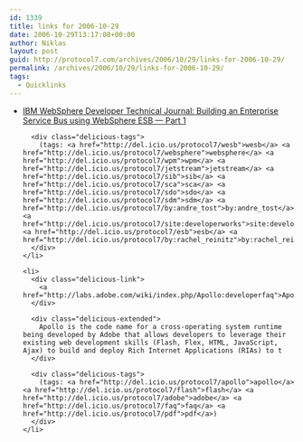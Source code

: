 ```yaml
---
id: 1339
title: links for 2006-10-29
date: 2006-10-29T13:17:08+00:00
author: Niklas
layout: post
guid: http://protocol7.com/archives/2006/10/29/links-for-2006-10-29/
permalink: /archives/2006/10/29/links-for-2006-10-29/
tags:
  - Quicklinks
---
```

<div class='microid-7d0db1d3dd73909bc547ff0f594ef95f7f12e529'>
  <ul class="delicious">
    <li>
      <div class="delicious-link">
        <a href="http://www-128.ibm.com/developerworks/websphere/techjournal/0610_reinitz/0610_reinitz.html">IBM WebSphere Developer Technical Journal: Building an Enterprise Service Bus using WebSphere ESB &#8212; Part 1</a>
      </div>
      
      <div class="delicious-tags">
        (tags: <a href="http://del.icio.us/protocol7/wesb">wesb</a> <a href="http://del.icio.us/protocol7/websphere">websphere</a> <a href="http://del.icio.us/protocol7/wpm">wpm</a> <a href="http://del.icio.us/protocol7/jetstream">jetstream</a> <a href="http://del.icio.us/protocol7/sib">sib</a> <a href="http://del.icio.us/protocol7/sca">sca</a> <a href="http://del.icio.us/protocol7/sdo">sdo</a> <a href="http://del.icio.us/protocol7/sdm">sdm</a> <a href="http://del.icio.us/protocol7/by:andre_tost">by:andre_tost</a> <a href="http://del.icio.us/protocol7/site:developerworks">site:developerworks</a> <a href="http://del.icio.us/protocol7/esb">esb</a> <a href="http://del.icio.us/protocol7/by:rachel_reinitz">by:rachel_reinitz</a>)
      </div>
    </li>
    
    <li>
      <div class="delicious-link">
        <a href="http://labs.adobe.com/wiki/index.php/Apollo:developerfaq">Apollo:DeveloperFAQ</a>
      </div>
      
      <div class="delicious-extended">
        Apollo is the code name for a cross-operating system runtime being developed by Adobe that allows developers to leverage their existing web development skills (Flash, Flex, HTML, JavaScript, Ajax) to build and deploy Rich Internet Applications (RIAs) to t
      </div>
      
      <div class="delicious-tags">
        (tags: <a href="http://del.icio.us/protocol7/apollo">apollo</a> <a href="http://del.icio.us/protocol7/flash">flash</a> <a href="http://del.icio.us/protocol7/adobe">adobe</a> <a href="http://del.icio.us/protocol7/faq">faq</a> <a href="http://del.icio.us/protocol7/pdf">pdf</a>)
      </div>
    </li>
  </ul>
</div>